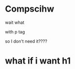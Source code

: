 # Compscihw
<html>
  <head>
    
  </head>

  <body>
    wait what
    <p>with p tag</p>
    so I don't need it????
    <h1>what if i want h1</h1>
  </body>
</html>

